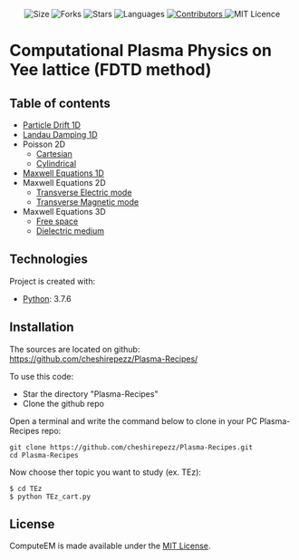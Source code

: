 <!-- Meta-Badges -->
</p>

<p align="center">
    <img alt="Size" src="https://img.shields.io/github/repo-size/cheshirepezz/Plasma-Recipes">
  </a>
  <img alt="Forks" src="https://img.shields.io/github/forks/cheshirepezz/Plasma-Recipes">
  </a>
  <img alt="Stars" src="https://img.shields.io/github/stars/cheshirepezz/Plasma-Recipes">
  </a>
  <img alt="Languages" src="https://img.shields.io/github/languages/count/cheshirepezz/Plasma-Recipes">
  </a>
  <a href="https://github.com/cheshirepezz/Plasma-Recipes/graphs/contributors">
    <img alt="Contributors" src="https://img.shields.io/github/contributors/cheshirepezz/Plasma-Recipes">
  </a>
  <img alt="MIT Licence" src="https://img.shields.io/github/license/cheshirepezz/Plasma-Recipes">
  </a>
  
</p>

# Computational Plasma Physics on Yee lattice (FDTD method)

## Table of contents
* [Particle Drift 1D](https://github.com/cheshirepezz/Plasma-Recipes/tree/master/Drift)
* [Landau Damping 1D](https://github.com/cheshirepezz/Plasma-Recipes/tree/master/Landau_Damping)
* Poisson 2D
  * [Cartesian](https://github.com/cheshirepezz/Plasma-Recipes/tree/master/Poisson2D/Cartesian)
  * [Cylindrical](https://github.com/cheshirepezz/Plasma-Recipes/tree/master/Poisson2D/Cylindrical)
* [Maxwell Equations 1D](https://github.com/cheshirepezz/Plasma-Recipes/tree/master/Maxwell1D)
* Maxwell Equations 2D
  * [Transverse Electric mode](https://github.com/cheshirepezz/Plasma-Recipes/tree/master/TEz)
  * [Transverse Magnetic mode](https://github.com/cheshirepezz/Plasma-Recipes/tree/master/TMz)
* Maxwell Equations 3D
  * [Free space](https://github.com/cheshirepezz/Plasma-Recipes/tree/master/Maxwell3D/free)
  * [Dielectric medium](https://github.com/cheshirepezz/Plasma-Recipes/tree/master/Maxwell3D/dielectric)


## Technologies
Project is created with:
* [Python](https://www.python.org/): 3.7.6
	
## Installation

The sources are located on github: https://github.com/cheshirepezz/Plasma-Recipes/

To use this code:
* Star the directory "Plasma-Recipes" 
* Clone the github repo

Open a terminal and write the command below to clone in your PC Plasma-Recipes repo:

```
git clone https://github.com/cheshirepezz/Plasma-Recipes.git
cd Plasma-Recipes
```
Now choose ther topic you want to study (ex. TEz):

```
$ cd TEz
$ python TEz_cart.py
```
## License

ComputeEM is made available under the [MIT License](https://github.com/cheshirepezz/Plasma-Recipes/blob/master/LICENSE).
